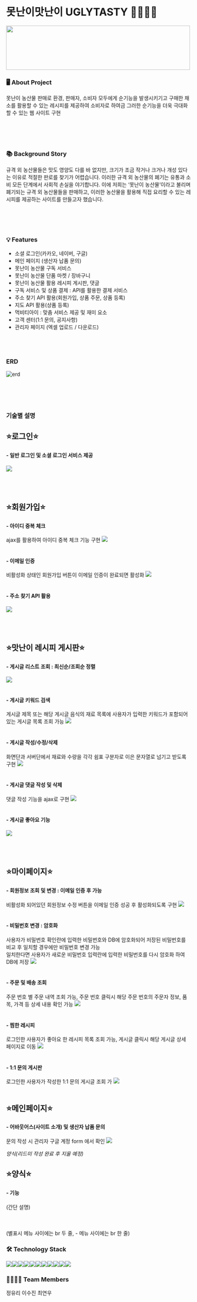 # 못난이맛난이 UGLYTASTY 🥕🥦🥔🍎
<img src="https://github.com/squidsquad6/uglytasty/assets/145431108/f4b8c61c-9653-4845-b87c-551f11857bef"  width="500" height="120"/>  

### 🖥 About Project
못난이 농산물 판매로 환경, 판매자, 소비자 모두에게 순기능을 발생시키기고 구매한 채소를 활용할 수 있는 레시피를 제공하여 소비자로 하여금 그러한 순기능을 더욱 극대화할 수 있는 웹 사이트 구현  
<br/><br/>
<br/><br/>

### 📚 Background Story
규격 외 농산물들은 맛도 영양도 다를 바 없지만, 크기가 조금 작거나 크거나 개성 있다는 이유로 적절한 판로를 찾기가 어렵습니다. 이러한 규격 외 농산물의 폐기는 유통과 소비 모든 단계에서 사회적 손실을 야기합니다.
이에 저희는 ‘못난이 농산물’이라고 불리며 폐기되는 규격 외 농산물들을 판매하고, 이러한 농산물을 활용해 직접 요리할 수 있는 레시피를 제공하는 사이트를 만들고자 했습니다.  
<br/><br/>
<br/><br/>

### 💡 Features
- 소셜 로그인(카카오, 네이버, 구글)
- 메인 페이지 (생산자 납품 문의)
- 못난이 농산물 구독 서비스
- 못난이 농산물 단품 마켓 / 장바구니
- 못난이 농산물 활용 레시피 게시판, 댓글
- 구독 서비스 및 상품 결제 : API를 활용한 결제 서비스
- 주소 찾기 API 활용(회원가입, 상품 주문, 상품 등록)
- 지도 API 활용(상품 등록)
- 먹비티아이 : 맞춤 서비스 제공 및 재미 요소
- 고객 센터(1:1 문의, 공지사항)
- 관리자 페이지 (엑셀 업로드 / 다운로드)
<br/><br/>
<br/><br/>

### ERD
![erd](https://github.com/squidsquad6/uglytasty/assets/145431108/8c5eb9b1-1226-4917-8495-94df52288fbd)  
<br/><br/>
<br/><br/>

### 기술별 설명
## ⭐로그인⭐
#### - 일반 로그인 및 소셜 로그인 서비스 제공
<img src="https://github.com/squidsquad6/uglytasty/blob/main/uglytasty/src/main/webapp/resources/readmeImages/yuri/%EB%A1%9C%EA%B7%B8%EC%9D%B8%20%ED%8E%98%EC%9D%B4%EC%A7%80%20%EC%BA%A1%EC%B3%90%20-%20%EC%86%8C%EC%85%9C%EB%A1%9C%EA%B7%B8%EC%9D%B8%20%EC%84%9C%EB%B9%84%EC%8A%A4%20%EC%A0%9C%EA%B3%B5.png?raw=true">
<br/><br/> 
<br/><br/>


## ⭐회원가입⭐
#### - 아이디 중복 체크
ajax를 활용하여 아이디 중복 체크 기능 구현
<img src="https://github.com/squidsquad6/uglytasty/blob/main/uglytasty/src/main/webapp/resources/readmeImages/yuri/%ED%9A%8C%EC%9B%90%EA%B0%80%EC%9E%85%20%EC%95%84%EC%9D%B4%EB%94%94%20%EC%A4%91%EB%B3%B5%20%EC%B2%B4%ED%81%AC.gif?raw=true">
<br/><br/>

#### - 이메일 인증
비활성화 상태인 회원가입 버튼이 이메일 인증이 완료되면 활성화
<img src="https://github.com/squidsquad6/uglytasty/blob/main/uglytasty/src/main/webapp/resources/readmeImages/yuri/%ED%9A%8C%EC%9B%90%EA%B0%80%EC%9E%85%20-%20%EC%9D%B4%EB%A9%94%EC%9D%BC%20%EC%9D%B8%EC%A6%9D.gif?raw=true">
<br/><br/>

#### - 주소 찾기 API 활용
<img src="https://github.com/squidsquad6/uglytasty/blob/main/uglytasty/src/main/webapp/resources/readmeImages/yuri/%ED%9A%8C%EC%9B%90%EA%B0%80%EC%9E%85%20%EC%A3%BC%EC%86%8C%20%EC%B0%BE%EA%B8%B0%20API.gif?raw=true">
<br/><br/>
<br/><br/>


## ⭐맛난이 레시피 게시판⭐
#### - 게시글 리스트 조회 : 최신순/조회순 정렬
<img src="https://github.com/squidsquad6/uglytasty/blob/main/uglytasty/src/main/webapp/resources/readmeImages/yuri/%EB%A0%88%EC%8B%9C%ED%94%BC%20-%20%EA%B2%8C%EC%8B%9C%EA%B8%80%20%EC%A1%B0%ED%9A%8C%20(%EC%B5%9C%EC%8B%A0%EC%88%9C,%20%EC%A1%B0%ED%9A%8C%EC%88%9C).gif?raw=true">
<br/><br/>

#### - 게시글 키워드 검색
게시글 제목 또는 해당 게시글 음식의 재료 목록에 사용자가 입력한 키워드가 포함되어 있는 게시글 목록 조회 가능
<img src="https://github.com/squidsquad6/uglytasty/blob/main/uglytasty/src/main/webapp/resources/readmeImages/yuri/%EB%A0%88%EC%8B%9C%ED%94%BC%20-%20%ED%82%A4%EC%9B%8C%EB%93%9C%20%EA%B2%80%EC%83%89.gif?raw=true">
<br/><br/>

#### - 게시글 작성/수정/삭제
화면단과 서버단에서 재료와 수량을 각각 쉼표 구분자로 이은 문자열로 넘기고 받도록 구현
<img src="https://github.com/squidsquad6/uglytasty/blob/main/uglytasty/src/main/webapp/resources/readmeImages/yuri/%EB%A0%88%EC%8B%9C%ED%94%BC%20-%20%EA%B2%8C%EC%8B%9C%EA%B8%80%20%EC%9E%91%EC%84%B1,%EC%88%98%EC%A0%95,%EC%82%AD%EC%A0%9C.gif?raw=true">
<br/><br/> 

#### - 게시글 댓글 작성 및 삭제
댓글 작성 기능을 ajax로 구현
<img src="https://github.com/squidsquad6/uglytasty/blob/main/uglytasty/src/main/webapp/resources/readmeImages/yuri/%EB%A0%88%EC%8B%9C%ED%94%BC%20-%20%EB%8C%93%EA%B8%80%20%EC%9E%91%EC%84%B1,%20%EC%82%AD%EC%A0%9C.gif?raw=true">
<br/><br/> 

#### - 게시글 좋아요 기능
<img src="https://github.com/squidsquad6/uglytasty/blob/main/uglytasty/src/main/webapp/resources/readmeImages/yuri/%EB%A0%88%EC%8B%9C%ED%94%BC%20-%20%EC%A2%8B%EC%95%84%EC%9A%94.gif?raw=true">
<br/><br/>
<br/><br/>


## ⭐마이페이지⭐
#### - 회원정보 조회 및 변경 : 이메일 인증 후 가능
비활성화 되어있던 회원정보 수정 버튼을 이메일 인증 성공 후 활성화되도록 구현
<img src="https://github.com/squidsquad6/uglytasty/blob/main/uglytasty/src/main/webapp/resources/readmeImages/yuri/%EB%A7%88%EC%9D%B4%ED%8E%98%EC%9D%B4%EC%A7%80%20-%20%ED%9A%8C%EC%9B%90%EC%A0%95%EB%B3%B4%20%EC%9D%B4%EB%A9%94%EC%9D%BC%EC%9D%B8%EC%A6%9D.gif?raw=true">
<br/><br/>

#### - 비밀번호 변경 : 암호화
사용자가 비밀번호 확인란에 입력한 비밀번호와 DB에 암호화되어 저장된 비밀번호를 비교 후 일치할 경우에만 비밀번호 변경 가능   
일치한다면 사용자가 새로운 비밀번호 입력란에 입력한 비밀번호를 다시 암호화 하여 DB에 저장
<img src="https://github.com/squidsquad6/uglytasty/blob/main/uglytasty/src/main/webapp/resources/readmeImages/yuri/%EB%A7%88%EC%9D%B4%ED%8E%98%EC%9D%B4%EC%A7%80%20-%20%EB%B9%84%EB%B0%80%EB%B2%88%ED%98%B8%20%EB%B3%80%EA%B2%BD.gif?raw=true">
<br/><br/> 

#### - 주문 및 배송 조회
주문 번호 별 주문 내역 조회 가능, 주문 번호 클릭시 해당 주문 번호의 주문자 정보, 품목, 가격 등 상세 내용 확인 가능
<img src="https://github.com/squidsquad6/uglytasty/blob/main/uglytasty/src/main/webapp/resources/readmeImages/yuri/%EB%A7%88%EC%9D%B4%ED%8E%98%EC%9D%B4%EC%A7%80%20-%20%EC%A3%BC%EB%AC%B8%20%EB%B0%B0%EC%86%A1%20%EC%A1%B0%ED%9A%8C.gif?raw=true">
<br/><br/> 

#### - 찜한 레시피
로그인한 사용자가 좋아요 한 레시피 목록 조회 가능, 게시글 클릭시 해당 게시글 상세 페이지로 이동
<img src="https://github.com/squidsquad6/uglytasty/blob/main/uglytasty/src/main/webapp/resources/readmeImages/yuri/%EB%A7%88%EC%9D%B4%ED%8E%98%EC%9D%B4%EC%A7%80%20-%20%EC%B0%9C%ED%95%9C%20%EB%A0%88%EC%8B%9C%ED%94%BC.gif?raw=true">
<br/><br/> 

#### - 1:1 문의 게시판
로그인한 사용자가 작성한 1:1 문의 게시글 조회 가
<img src="https://github.com/squidsquad6/uglytasty/blob/main/uglytasty/src/main/webapp/resources/readmeImages/yuri/%EB%A7%88%EC%9D%B4%ED%8E%98%EC%9D%B4%EC%A7%80%20-%201%EB%8C%801%20%EB%AC%B8%EC%9D%98.gif?raw=true">
<br/><br/> 


## ⭐메인페이지⭐
#### - 어바웃어스(사이트 소개) 및 생산자 납품 문의
문의 작성 시 관리자 구글 계정 form 에서 확인
<img src="https://github.com/squidsquad6/uglytasty/blob/readme_img/uglytasty/src/main/webapp/resources/%EB%A0%88%EC%8B%9C%ED%94%BC%20-%20%EA%B2%8C%EC%8B%9C%EA%B8%80%20%EC%9E%91%EC%84%B1,%EC%88%98%EC%A0%95,%EC%82%AD%EC%A0%9C.gif?raw=true">




*양식(리드미 작성 완료 후 지울 예정)*
## ⭐양식⭐
#### - 기능
(간단 설명)
<img src="">
<br/><br/> 
<br/><br/>
(별표시 메뉴 사이에는 br 두 줄, - 메뉴 사이에는 br 한 줄)







### 🛠 Technology Stack
<div style="display:flex; flex-direction:row;">
    <img src="https://img.shields.io/badge/Java-007396?style=for-the-badge&logo=Java&logoColor=white"> 
    <img src="https://img.shields.io/badge/Spring-6DB33F?style=for-the-badge&logo=spring&logoColor=white"> 
  <img src="https://img.shields.io/badge/github-181717?style=for-the-badge&logo=github&logoColor=white"> 
    <img src="https://img.shields.io/badge/oracle-F80000?style=for-the-badge&logo=oracle&logoColor=white"> 
  <img src="https://img.shields.io/badge/jquery-0769AD?style=for-the-badge&logo=jquery&logoColor=white"> 
    <br>
    <img src="https://img.shields.io/badge/apache tomcat-F8DC75?style=for-the-badge&logo=apachetomcat&logoColor=black">
 <img src="https://img.shields.io/badge/visual studio code-007ACC?style=for-the-badge&logo=visualstudiocode&logoColor=white">
    <br>
      <img src="https://img.shields.io/badge/html5-E34F26?style=for-the-badge&logo=html5&logoColor=white"> 
    <img src="https://img.shields.io/badge/css-1572B6?style=for-the-badge&logo=css3&logoColor=white"> 
    <img src="https://img.shields.io/badge/javascript-F7DF1E?style=for-the-badge&logo=javascript&logoColor=black"> 
    <img src="https://img.shields.io/badge/bootstrap-7952B3?style=for-the-badge&logo=bootstrap&logoColor=white">
</div> 



### 👨‍👩‍👧‍👦 Team Members
정유리 이수진 최연우  
